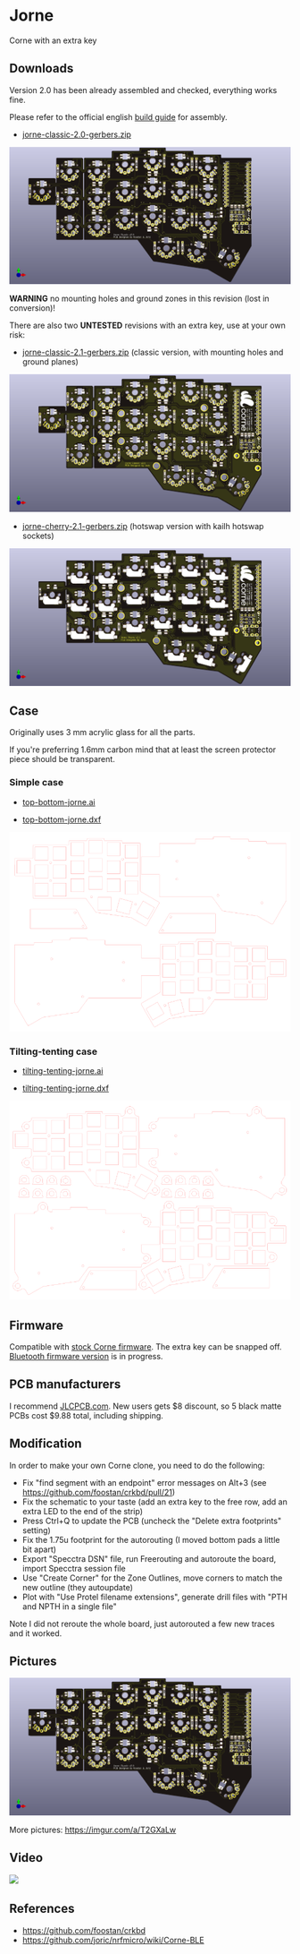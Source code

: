 # Jorne

Corne with an extra key

## Downloads

Version 2.0 has been already assembled and checked, everything works fine.

Please refer to the official english [build guide](https://github.com/foostan/crkbd/blob/master/corne-classic/doc/buildguide_en.md) for assembly.

* [jorne-classic-2.0-gerbers.zip](https://github.com/joric/crkbd/raw/jorne/gerbers/jorne-classic-2.0-gerbers.zip)

![](images/jorne-classic-2.0.png)

**WARNING** no mounting holes and ground zones in this revision (lost in conversion)!

There are also two **UNTESTED** revisions with an extra key, use at your own risk:

* [jorne-classic-2.1-gerbers.zip](https://github.com/joric/crkbd/raw/jorne/gerbers/jorne-classic-2.1-gerbers.zip) (classic version, with mounting holes and ground planes)

![](images/jorne-classic-2.1.png)

* [jorne-cherry-2.1-gerbers.zip](https://github.com/joric/crkbd/raw/jorne/gerbers/jorne-cherry-2.1-gerbers.zip) (hotswap version with kailh hotswap sockets)

![](images/jorne-cherry-2.1.png)

## Case

Originally uses 3 mm acrylic glass for all the parts.

If you're preferring 1.6mm carbon mind that at least the screen protector piece should be transparent.


### Simple case

* [top-bottom-jorne.ai](https://github.com/joric/crkbd/raw/jorne/corne-classic/acrylic_plate/top-bottom-jorne.ai)

* [top-bottom-jorne.dxf](https://github.com/joric/crkbd/raw/jorne/corne-classic/acrylic_plate/top-bottom-jorne.dxf)

![](images/top-bottom-jorne.png)

### Tilting-tenting case

* [tilting-tenting-jorne.ai](https://github.com/joric/crkbd/raw/jorne/corne-classic/acrylic_plate/tilting-tenting-jorne.ai)

* [tilting-tenting-jorne.dxf](https://github.com/joric/crkbd/raw/jorne/corne-classic/acrylic_plate/tilting-tenting-jorne.dxf)

![](images/tilting-tenting-jorne.png)

## Firmware

Compatible with [stock Corne firmware](https://github.com/qmk/qmk_firmware/tree/master/keyboards/crkbd). The extra key can be snapped off. [Bluetooth firmware version](https://github.com/joric/nrfmicro/wiki/Corne-BLE) is in progress.

## PCB manufacturers

I recommend [JLCPCB.com](https://jlcpcb.com). New users gets $8 discount, so 5 black matte PCBs cost $9.88 total, including shipping.

## Modification

In order to make your own Corne clone, you need to do the following:

* Fix "find segment with an endpoint" error messages on Alt+3 (see https://github.com/foostan/crkbd/pull/21)
* Fix the schematic to your taste (add an extra key to the free row, add an extra LED to the end of the strip)
* Press Ctrl+Q to update the PCB (uncheck the "Delete extra footprints" setting)
* Fix the 1.75u footprint for the autorouting (I moved bottom pads a little bit apart)
* Export "Specctra DSN" file, run Freerouting and autoroute the board, import Specctra session file
* Use "Create Corner" for the Zone Outlines, move corners to match the new outline (they autoupdate)
* Plot with "Use Protel filename extensions", generate drill files with "PTH and NPTH in a single file"

Note I did not reroute the whole board, just autorouted a few new traces and it worked.

## Pictures

![](corne-classic/pcb/front.png)

More pictures: https://imgur.com/a/T2GXaLw

## Video

[![](http://img.youtube.com/vi/JKPftgYVeUQ/0.jpg)](https://youtu.be/JKPftgYVeUQ)

## References

* https://github.com/foostan/crkbd
* https://github.com/joric/nrfmicro/wiki/Corne-BLE
